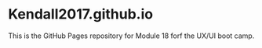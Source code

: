 # Kendall2017.github.io

This is the GitHub Pages repository for Module 18 forf the UX/UI boot camp.
